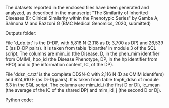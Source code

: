 The datasets reported in the enclosed files have been generated and analyzed, as described in the manuscript "The Similarity of Inherited Diseases (I): Clinical Similarity within the Phenotypic Series" by Gamba A, Salmona M and Bazzoni G (BMC Medical Genomics, 2020, submitted)

Outputs folder:

File 'd_dp.txt' is the D-DP, with 5,818 N (2,118 as D; 3,700 as DP) and 26,539 E (as D-DP pairs). It is taken from table 'bipartite' in module 3 of the SQL script. The columns are mim_id (the Disease, D, in the phen_mim identifier from OMIM), hpo_id (the Disease Phenotype, DP, in the hp identifier from HPO) and ic (the information content, IC, of the DP).

File 'ddsn_c.txt' is the complete DDSN-C with 2,116 N (D as OMIM identifers) and 624,610 E (as Di-Dj pairs). It is taken from table tmp6_ddsn of module 6.3 in the SQL script. The columns are mim_id_i (the first D or Di), ic_mean (the average of the IC of the shared DP) and mim_id_j (the second D or Dj).

Python code:
